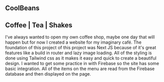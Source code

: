 ## CoolBeans

## Coffee | Tea | Shakes

I've always wanted to open my own coffee shop, maybe one day that will happen but for now I created a website for my imaginary café. The foundation of this project of this project was Next JS because of it's great features like a build in router and lazy image loading. All of the styling is done using Tailwind css as it makes it easy and quick to create a beautiful design. I wanted to get some practice in with Firebase so the site has some basic integration. All of the items on the menu are read from the Firebase database and then displayed on the page.
